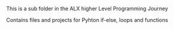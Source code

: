 This is a sub folder in the ALX higher Level Programming Journey

Contains files and projects for Pyhton if-else, loops and functions
